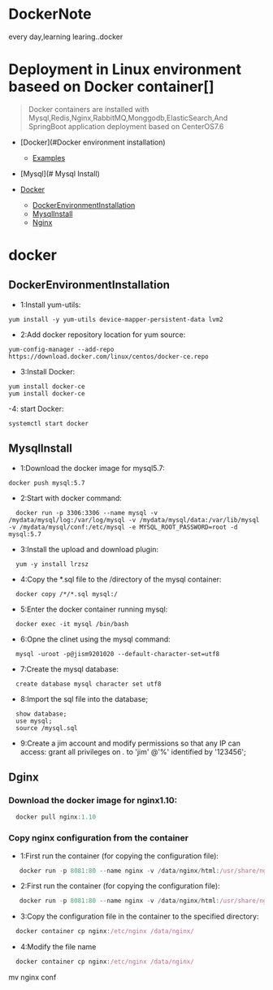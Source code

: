 # DockerNote
every day,learning learing..docker
# Deployment in Linux environment baseed on Docker container[]
>Docker containers are installed with Mysql,Redis,Nginx,RabbitMQ,Monggodb,ElasticSearch,And SpringBoot application deployment based on CenterOS7.6

- [Docker](#Docker environment installation)
    - [Examples](#examples)
- [Mysql](# Mysql Install)

- [Docker](#docker)
    - [DockerEnvironmentInstallation](#DockerEnvironmentInstallation)
    - [MysqlInstall](#MysqlInstall)
    - [Nginx](#Nginx)


# docker
## DockerEnvironmentInstallation
- 1:Install yum-utils:
```shell
yum install -y yum-utils device-mapper-persistent-data lvm2
```
- 2:Add docker repository location for yum source:
```shell
yum-config-manager --add-repo https://download.docker.com/linux/centos/docker-ce.repo
```
- 3:Install Docker:
```shell
yum install docker-ce
yum install docker-ce
```
-4: start Docker:
```shell
systemctl start docker
```
## MysqlInstall
- 1:Download the docker image for mysql5.7:
```shell
docker push mysql:5.7
```
- 2:Start with docker command:
```shell
  docker run -p 3306:3306 --name mysql -v /mydata/mysql/log:/var/log/mysql -v /mydata/mysql/data:/var/lib/mysql -v /mydata/mysql/conf:/etc/mysql -e MYSQL_ROOT_PASSWORD=root -d mysql:5.7
```
- 3:Install the upload and download plugin:
```shell
  yum -y install lrzsz
```
- 4:Copy the *.sql file to the /directory of the mysql container:
```shell
  docker copy /*/*.sql mysql:/
```
- 5:Enter the docker container running mysql:
```shell
  docker exec -it mysql /bin/bash
```
- 6:Opne the clinet using the mysql command:
```shell
  mysql -uroot -p@jism9201020 --default-character-set=utf8
```
- 7:Create the mysql database:
```shell
  create database mysql character set utf8
```
- 8:Import the sql file into the database;
```shell
  show database;
  use mysql;
  source /mysql.sql
```
- 9:Create a jim account and modify permissions so that any IP can access:
grant all privileges on *.* to 'jim' @'%' identified by '123456';

## Dginx

### Download the docker image for nginx1.10:
```javascript
  docker pull nginx:1.10
```
### Copy nginx configuration from the container
- 1:First run the container (for copying the configuration file):
```javascript
   docker run -p 8081:80 --name nginx -v /data/nginx/html:/usr/share/nginx/html -v /data/nginx/logs:/var/log/nginx  -d nginx:1.10
```
- 2:First run the container (for copying the configuration file):
```javascript
   docker run -p 8081:80 --name nginx -v /data/nginx/html:/usr/share/nginx/html -v /data/nginx/logs:/var/log/nginx  -d nginx:1.10
```
- 3:Copy the configuration file in the container to the specified directory:
```javascript
  docker container cp nginx:/etc/nginx /data/nginx/
```
- 4:Modify the file name
```javascript
  docker container cp nginx:/etc/nginx /data/nginx/
```
mv nginx conf





